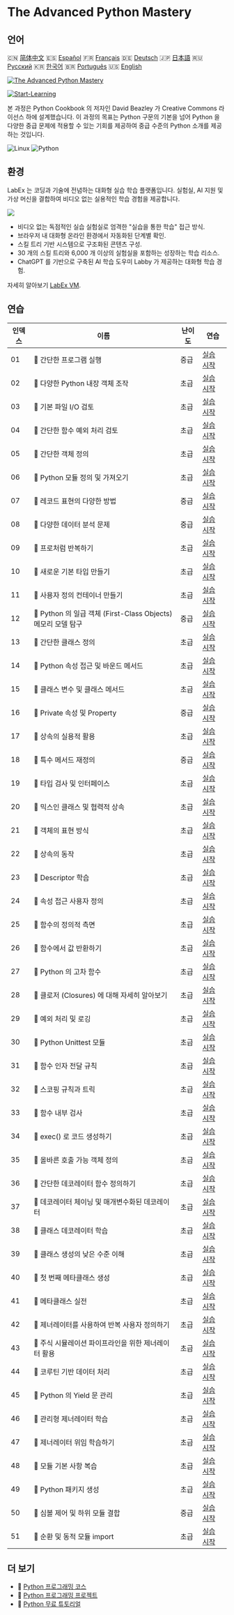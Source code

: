 # The Advanced Python Mastery

## 언어

🇨🇳 [简体中文](README_zh.md) 🇪🇸 [Español](README_es.md) 🇫🇷 [Français](README_fr.md) 🇩🇪 [Deutsch](README_de.md) 🇯🇵 [日本語](README_ja.md) 🇷🇺 [Русский](README_ru.md) 🇰🇷 [한국어](README_ko.md) 🇧🇷 [Português](README_pt.md) 🇺🇸 [English](README.md) 

[![The Advanced Python Mastery](https://cover-creator.labex.io/the-advanced-python-mastery.png?lang=ko)](https://labex.io/ko/courses/the-advanced-python-mastery)

[![Start-Learning](https://img.shields.io/badge/Start-Learning-whitesmoke?style=for-the-badge)](https://labex.io/ko/courses/the-advanced-python-mastery)

본 과정은 Python Cookbook 의 저자인 David Beazley 가 Creative Commons 라이선스 하에 설계했습니다. 이 과정의 목표는 Python 구문의 기본을 넘어 Python 을 다양한 중급 문제에 적용할 수 있는 기회를 제공하여 중급 수준의 Python 소개를 제공하는 것입니다.

![Linux](https://img.shields.io/badge/Linux-whitesmoke?style=for-the-badge&logo=linux)
![Python](https://img.shields.io/badge/Python-whitesmoke?style=for-the-badge&logo=python)


## 환경

LabEx 는 코딩과 기술에 전념하는 대화형 실습 학습 플랫폼입니다. 실험실, AI 지원 및 가상 머신을 결합하여 비디오 없는 실용적인 학습 경험을 제공합니다.

![](https://tutorial-screenshot.getvm.io/images/vm-1725247253.png)

- 비디오 없는 독점적인 실습 실험실로 엄격한 "실습을 통한 학습" 접근 방식.
- 브라우저 내 대화형 온라인 환경에서 자동화된 단계별 확인.
- 스킬 트리 기반 시스템으로 구조화된 콘텐츠 구성.
- 30 개의 스킬 트리와 6,000 개 이상의 실험실을 포함하는 성장하는 학습 리소스.
- ChatGPT 를 기반으로 구축된 AI 학습 도우미 Labby 가 제공하는 대화형 학습 경험.

자세히 알아보기 [LabEx VM](https://support.labex.io/using-labex/virtual-machine).

## 연습

|   인덱스 | 이름                                                          | 난이도   | 연습                                                                                                                                    |
|----------|---------------------------------------------------------------|----------|-----------------------------------------------------------------------------------------------------------------------------------------|
|       01 | 📖 간단한 프로그램 실행                                       | 중급     | <a target='_blank' href='https://labex.io/ko/tutorials/python-run-a-small-program-132390'>실습 시작</a>                                 |
|       02 | 📖 다양한 Python 내장 객체 조작                               | 초급     | <a target='_blank' href='https://labex.io/ko/tutorials/python-manipulate-various-built-in-python-objects-132391'>실습 시작</a>          |
|       03 | 📖 기본 파일 I/O 검토                                         | 초급     | <a target='_blank' href='https://labex.io/ko/tutorials/python-review-basic-file-i-o-132392'>실습 시작</a>                               |
|       04 | 📖 간단한 함수 예외 처리 검토                                 | 초급     | <a target='_blank' href='https://labex.io/ko/tutorials/python-review-simple-functions-exception-handling-132393'>실습 시작</a>          |
|       05 | 📖 간단한 객체 정의                                           | 초급     | <a target='_blank' href='https://labex.io/ko/tutorials/python-define-a-simple-object-132394'>실습 시작</a>                              |
|       06 | 📖 Python 모듈 정의 및 가져오기                               | 초급     | <a target='_blank' href='https://labex.io/ko/tutorials/python-defining-and-importing-python-modules-132395'>실습 시작</a>               |
|       07 | 📖 레코드 표현의 다양한 방법                                  | 중급     | <a target='_blank' href='https://labex.io/ko/tutorials/python-different-ways-of-representing-records-132428'>실습 시작</a>              |
|       08 | 📖 다양한 데이터 분석 문제                                    | 중급     | <a target='_blank' href='https://labex.io/ko/tutorials/python-various-data-analysis-problems-132438'>실습 시작</a>                      |
|       09 | 📖 프로처럼 반복하기                                          | 초급     | <a target='_blank' href='https://labex.io/ko/tutorials/python-iterate-like-a-pro-132442'>실습 시작</a>                                  |
|       10 | 📖 새로운 기본 타입 만들기                                    | 초급     | <a target='_blank' href='https://labex.io/ko/tutorials/python-make-a-new-primitive-type-132443'>실습 시작</a>                           |
|       11 | 📖 사용자 정의 컨테이너 만들기                                | 초급     | <a target='_blank' href='https://labex.io/ko/tutorials/python-make-a-custom-container-132444'>실습 시작</a>                             |
|       12 | 📖 Python 의 일급 객체 (First-Class Objects) 메모리 모델 탐구 | 중급     | <a target='_blank' href='https://labex.io/ko/tutorials/python-exploring-python-s-first-class-objects-memory-model-132489'>실습 시작</a> |
|       13 | 📖 간단한 클래스 정의                                         | 초급     | <a target='_blank' href='https://labex.io/ko/tutorials/python-define-a-simple-class-132490'>실습 시작</a>                               |
|       14 | 📖 Python 속성 접근 및 바운드 메서드                          | 초급     | <a target='_blank' href='https://labex.io/ko/tutorials/python-attribute-access-and-bound-methods-132491'>실습 시작</a>                  |
|       15 | 📖 클래스 변수 및 클래스 메서드                               | 초급     | <a target='_blank' href='https://labex.io/ko/tutorials/python-class-variables-and-class-methods-132493'>실습 시작</a>                   |
|       16 | 📖 Private 속성 및 Property                                   | 중급     | <a target='_blank' href='https://labex.io/ko/tutorials/python-private-attributes-and-properties-132494'>실습 시작</a>                   |
|       17 | 📖 상속의 실용적 활용                                         | 초급     | <a target='_blank' href='https://labex.io/ko/tutorials/python-practical-use-of-inheritance-132495'>실습 시작</a>                        |
|       18 | 📖 특수 메서드 재정의                                         | 중급     | <a target='_blank' href='https://labex.io/ko/tutorials/python-redefining-special-methods-132496'>실습 시작</a>                          |
|       19 | 📖 타입 검사 및 인터페이스                                    | 초급     | <a target='_blank' href='https://labex.io/ko/tutorials/python-type-checking-and-interfaces-132497'>실습 시작</a>                        |
|       20 | 📖 믹스인 클래스 및 협력적 상속                               | 초급     | <a target='_blank' href='https://labex.io/ko/tutorials/python-mixin-classes-and-cooperative-inheritance-132498'>실습 시작</a>           |
|       21 | 📖 객체의 표현 방식                                           | 초급     | <a target='_blank' href='https://labex.io/ko/tutorials/python-how-objects-are-represented-132499'>실습 시작</a>                         |
|       22 | 📖 상속의 동작                                                | 초급     | <a target='_blank' href='https://labex.io/ko/tutorials/python-behavior-of-inheritance-132500'>실습 시작</a>                             |
|       23 | 📖 Descriptor 학습                                            | 초급     | <a target='_blank' href='https://labex.io/ko/tutorials/python-learn-about-descriptors-132501'>실습 시작</a>                             |
|       24 | 📖 속성 접근 사용자 정의                                      | 초급     | <a target='_blank' href='https://labex.io/ko/tutorials/python-customizing-attribute-access-132502'>실습 시작</a>                        |
|       25 | 📖 함수의 정의적 측면                                         | 초급     | <a target='_blank' href='https://labex.io/ko/tutorials/python-definitional-aspects-of-functions-132503'>실습 시작</a>                   |
|       26 | 📖 함수에서 값 반환하기                                       | 초급     | <a target='_blank' href='https://labex.io/ko/tutorials/python-returning-values-from-functions-132504'>실습 시작</a>                     |
|       27 | 📖 Python 의 고차 함수                                        | 초급     | <a target='_blank' href='https://labex.io/ko/tutorials/python-python-s-higher-functions-132505'>실습 시작</a>                           |
|       28 | 📖 클로저 (Closures) 에 대해 자세히 알아보기                  | 초급     | <a target='_blank' href='https://labex.io/ko/tutorials/python-learn-more-about-closures-132506'>실습 시작</a>                           |
|       29 | 📖 예외 처리 및 로깅                                          | 초급     | <a target='_blank' href='https://labex.io/ko/tutorials/python-exception-handling-and-logging-132507'>실습 시작</a>                      |
|       30 | 📖 Python Unittest 모듈                                       | 초급     | <a target='_blank' href='https://labex.io/ko/tutorials/python-python-unittest-module-132508'>실습 시작</a>                              |
|       31 | 📖 함수 인자 전달 규칙                                        | 초급     | <a target='_blank' href='https://labex.io/ko/tutorials/python-function-argument-passing-conventions-132509'>실습 시작</a>               |
|       32 | 📖 스코핑 규칙과 트릭                                         | 초급     | <a target='_blank' href='https://labex.io/ko/tutorials/python-scoping-rules-and-tricks-132510'>실습 시작</a>                            |
|       33 | 📖 함수 내부 검사                                             | 초급     | <a target='_blank' href='https://labex.io/ko/tutorials/python-inspect-the-internals-of-functions-132511'>실습 시작</a>                  |
|       34 | 📖 exec() 로 코드 생성하기                                    | 초급     | <a target='_blank' href='https://labex.io/ko/tutorials/python-create-code-with-exec-132512'>실습 시작</a>                               |
|       35 | 📖 올바른 호출 가능 객체 정의                                 | 초급     | <a target='_blank' href='https://labex.io/ko/tutorials/python-define-a-proper-callable-object-132513'>실습 시작</a>                     |
|       36 | 📖 간단한 데코레이터 함수 정의하기                            | 초급     | <a target='_blank' href='https://labex.io/ko/tutorials/python-define-a-simple-decorator-functions-132514'>실습 시작</a>                 |
|       37 | 📖 데코레이터 체이닝 및 매개변수화된 데코레이터               | 초급     | <a target='_blank' href='https://labex.io/ko/tutorials/python-decorator-chaining-and-parameterized-decorators-132515'>실습 시작</a>     |
|       38 | 📖 클래스 데코레이터 학습                                     | 초급     | <a target='_blank' href='https://labex.io/ko/tutorials/python-learn-about-class-decorators-132516'>실습 시작</a>                        |
|       39 | 📖 클래스 생성의 낮은 수준 이해                               | 초급     | <a target='_blank' href='https://labex.io/ko/tutorials/python-low-level-of-class-creation-132517'>실습 시작</a>                         |
|       40 | 📖 첫 번째 메타클래스 생성                                    | 초급     | <a target='_blank' href='https://labex.io/ko/tutorials/python-create-your-first-metaclass-132519'>실습 시작</a>                         |
|       41 | 📖 메타클래스 실전                                            | 초급     | <a target='_blank' href='https://labex.io/ko/tutorials/python-metaclasses-in-action-132521'>실습 시작</a>                               |
|       42 | 📖 제너레이터를 사용하여 반복 사용자 정의하기                 | 초급     | <a target='_blank' href='https://labex.io/ko/tutorials/python-customize-iteration-using-generators-132522'>실습 시작</a>                |
|       43 | 📖 주식 시뮬레이션 파이프라인을 위한 제너레이터 활용          | 초급     | <a target='_blank' href='https://labex.io/ko/tutorials/python-utilize-generators-for-stocksim-pipelines-132523'>실습 시작</a>           |
|       44 | 📖 코루틴 기반 데이터 처리                                    | 초급     | <a target='_blank' href='https://labex.io/ko/tutorials/python-coroutine-powered-data-processing-132524'>실습 시작</a>                   |
|       45 | 📖 Python 의 Yield 문 관리                                    | 초급     | <a target='_blank' href='https://labex.io/ko/tutorials/python-yield-statement-management-in-python-132525'>실습 시작</a>                |
|       46 | 📖 관리형 제너레이터 학습                                     | 초급     | <a target='_blank' href='https://labex.io/ko/tutorials/python-learn-about-managed-generators-132526'>실습 시작</a>                      |
|       47 | 📖 제너레이터 위임 학습하기                                   | 초급     | <a target='_blank' href='https://labex.io/ko/tutorials/python-learn-about-delegating-generators-132527'>실습 시작</a>                   |
|       48 | 📖 모듈 기본 사항 복습                                        | 초급     | <a target='_blank' href='https://labex.io/ko/tutorials/python-a-review-of-module-basics-132528'>실습 시작</a>                           |
|       49 | 📖 Python 패키지 생성                                         | 초급     | <a target='_blank' href='https://labex.io/ko/tutorials/python-create-a-python-package-132529'>실습 시작</a>                             |
|       50 | 📖 심볼 제어 및 하위 모듈 결합                                | 중급     | <a target='_blank' href='https://labex.io/ko/tutorials/python-controlling-symbols-and-combining-submodules-132530'>실습 시작</a>        |
|       51 | 📖 순환 및 동적 모듈 import                                   | 초급     | <a target='_blank' href='https://labex.io/ko/tutorials/python-circular-and-dynamic-module-imports-132531'>실습 시작</a>                 |

## 더 보기

- 🔗 [Python 프로그래밍 코스](https://github.com/labex-labs/awesome-programming-courses)
- 🔗 [Python 프로그래밍 프로젝트](https://github.com/labex-labs/awesome-programming-projects)
- 🔗 [Python 무료 튜토리얼](https://github.com/labex-labs/python-free-tutorials)

